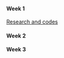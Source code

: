 #### Week 1
[Research and codes](https://github.com/Videars/Statistics/blob/main/Week1/Research.md)

#### Week 2


#### Week 3
